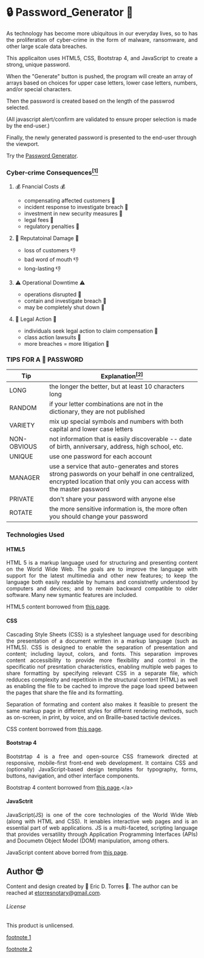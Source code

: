 # :lock: Password_Generator :key:

<p align="justify">As technology has become more ubiquitous in our everyday lives, so to has the proliferation of cyber-crime in the form of malware, ransomware, and other large scale data breaches. </p> 

<p align="justify">This applicaiton uses HTML5, CSS, Bootstrap 4, and JavaScript to create a strong, unique password.</p>

<a align="justify">When the "Generate" button is pushed, the program will create an array of arrays based on choices for upper case letters, lower case letters, numbers, and/or special characters.</p>

<a align="justify">Then the password is created based on the length of the passwrod selected.</a>

<a align="justify">(All javascript alert/confirm are validated to ensure proper selection is made by the end-user.)</p>

<a align="justify">Finally, the newly generated password is presented to the end-user through the viewport.</p> 

Try the <a>[Password Generator](https://etorres-revature.github.io/Password_Generator/)</a>.

### Cyber-crime Consequences<a href="#footnote1"><sup>[1]</sup></a>

1. :moneybag: Fnancial Costs :moneybag:
    * compensating affected customers :money_with_wings:
    * incident response to investigate breach :money_with_wings:
    * investment in new security measures :money_with_wings:
    * legal fees :money_with_wings:
    * regulatory penalties :money_with_wings:

2. :facepunch: Reputatoinal Damage :facepunch:
    * loss of customers :thumbsdown:
    * bad word of mouth :thumbsdown:
    * long-lasting  :thumbsdown:

3. :warning: Operational Downtime :warning:
    * operations disrupted :no_entry_sign:
    * contain and investigate breach :no_entry_sign:
    * may be completely shut down :no_entry_sign:

4. :cop: Legal Action :cop:
    * individuals seek legal action to claim compensation :briefcase:
    * class action lawsuits :briefcase:
    * more breaches = more litigation :briefcase:

### TIPS FOR A :muscle: PASSWORD

| Tip | Explanation<a href="#footnote2"><sup>[2]</sup></a> |
|-----|-------------|
| LONG | the longer the better, but at least 10 characters long |
| RANDOM | if your letter combinations are not in the dictionary, they are not published |
| VARIETY | mix up special symbols and numbers with both capital and lower case letters |
| NON-OBVIOUS | not information that is easily discoverable -- date of birth, anniversary, address, high school, etc. |
| UNIQUE | use one password for each account |
| MANAGER | use a service that auto-generates and stores strong paswords on your behalf in one centralized, encrypted location that only you can access with the master password |
| PRIVATE |don't share your password with anyone else |
| ROTATE | the more sensitive information is, the more often you should change your password |


### Technologies Used

#### HTML5

<p align="justify">
HTML 5 is a markup language used for structuring and presenting content on the World Wide Web.  The goals are to improve the language with support for the latest multimedia and other new features; to keep the language both easily readable by humans and consistnetly understood by computers and devices; and to remain backward compatible to older software.  Many new symantic features are included.
</p>

HTML5 content borrowed from <a target="_blank" rel="noopener noreferrer">[this page](https://en.wikipedia.org/wiki/HTML5).</a>

#### CSS

<p align="justify">
Cascading Style Sheets (CSS) is a stylesheet language used for describing the presentation of a document written in a markup language (such as HTML5).  CSS is designed to enable the separation of presentation and content; including layout, colors, and fonts.  This separation improves content accessibility to provide more flexibility and control in the specificatio nof presntation characteristics, enabling multiple web pages to share formatting by specifying relevant CSS in a separate file, which redduces complexity and repetitioin in the structural content (HTML) as well as enabling the file to be cached to improve the page load speed between the pages that share the file and its formatting.
</p>
<p align="justify">
Separation of formating and content also makes it feasible to present the same markup page in different styles for differnt rendering methods, such as on-screen, in print, by voice, and on Braille-based tactivle devices.  
</p>

CSS content borrowed from <a target="_blank" rel="noopener noreferrer">[this page](https://en.wikipedia.org/wiki/Cascading_Style_Sheets).</a>

#### Bootstrap 4

<p align="justify">
Bootstrtap 4 is a free and open-source CSS framework directed at responsive, mobile-first front-end web development.  It contains CSS and (optionally) JavaScript-based design templates for typography, forms, buttons, navigation, and other interface components.  
</p>

Bootstrap 4 content borrowed from <a target="_blank" rel="noopener noreferrer">[this page](https://en.wikipedia.org/wiki/Bootstrap_(front-end_framework)).</a>

#### JavaSctrit

<p align="justify">
JavaScript(JS) is one of the core technologies of the World Wide Web (along with HTML and CSS). It ienables interactive web pages and is an essential part of web applications.  JS is a multi-faceted, scripting language that provides versatility through Application Programming Interfaces (APIs) and Documetn Object Model (DOM) manipulation, among others.</p>

JavaScript content above borred from <a target="_blank" rel="noopener noreferrer">[this page](https://en.wikipedia.org/wiki/JavaScript).</a>

## Author :sunglasses:

Content and design created by :green_heart: Eric D. Torres :green_heart:.  The author can be reached at etorresnotary@gmail.com. 

###### License

This product is unlicensed.

<a name="footnote1">[footnote 1](https://www.metacompliance.com/blog/5-damaging-consequences-of-a-data-breach/)</a>

<a name="footnote2">[footnote 2](https://www.mentalfloss.com/article/504786/8-tips-make-your-passwords-strong-possible)</a>



